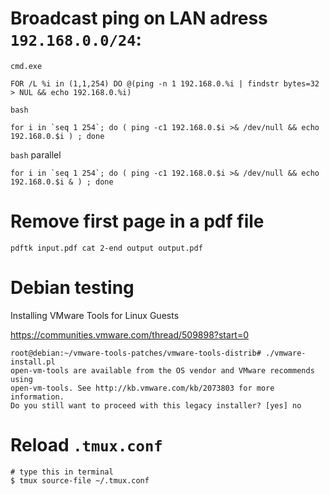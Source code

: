 # Broadcast ping on LAN adress `192.168.0.0/24`:

`cmd.exe`

    FOR /L %i in (1,1,254) DO @(ping -n 1 192.168.0.%i | findstr bytes=32 > NUL && echo 192.168.0.%i)

`bash`

    for i in `seq 1 254`; do ( ping -c1 192.168.0.$i >& /dev/null && echo 192.168.0.$i ) ; done

`bash` parallel

    for i in `seq 1 254`; do ( ping -c1 192.168.0.$i >& /dev/null && echo 192.168.0.$i & ) ; done

# Remove first page in a pdf file

    pdftk input.pdf cat 2-end output output.pdf

# Debian testing

Installing VMware Tools for Linux Guests

https://communities.vmware.com/thread/509898?start=0

~~~
root@debian:~/vmware-tools-patches/vmware-tools-distrib# ./vmware-install.pl 
open-vm-tools are available from the OS vendor and VMware recommends using 
open-vm-tools. See http://kb.vmware.com/kb/2073803 for more information.
Do you still want to proceed with this legacy installer? [yes] no
~~~

# Reload `.tmux.conf`

    # type this in terminal
    $ tmux source-file ~/.tmux.conf
